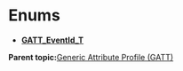 # Enums

-   **[GATT\_EventId\_T](GUID-20EFFBD2-7D3F-40CA-B85C-8FD3202D9933.md)**  


**Parent topic:**[Generic Attribute Profile \(GATT\)](GUID-A7CF368C-F31C-4CCE-8CFD-D7B00D8A3652.md)

